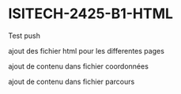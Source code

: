 # ISITECH-2425-B1-HTML

Test push


ajout des fichier html pour les differentes pages

ajout de contenu dans fichier coordonnées

ajout de contenu dans fichier parcours